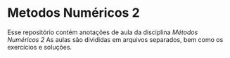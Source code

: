 # Metodos Numéricos 2
Esse repositório contém anotações de aula da disciplina *Métodos Numéricos 2*
As aulas são divididas em arquivos separados, bem como os exercícios e soluções.
